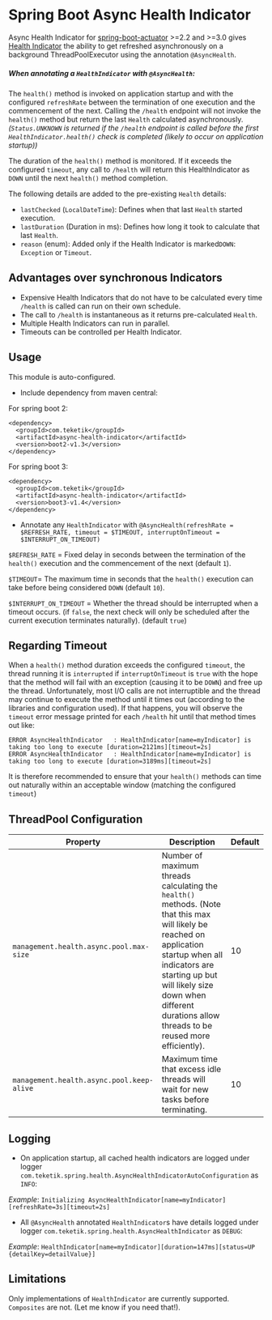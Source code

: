 
# Spring Boot Async Health Indicator

Async Health Indicator for [spring-boot-actuator](https://docs.spring.io/spring-boot/docs/current/reference/html/actuator.html) >=2.2 and >=3.0 gives [Health Indicator](https://docs.spring.io/spring-boot/docs/current/api/org/springframework/boot/actuate/health/HealthIndicator.html) the ability to get refreshed asynchronously on a background ThreadPoolExecutor using the annotation `@AsyncHealth`.

##### When annotating a `HealthIndicator` with `@AsyncHealth`:

The `health()` method is invoked on application startup and with the configured `refreshRate`  between the termination of one execution and the commencement of the next.
Calling the `/health` endpoint will not invoke the `health()` method but return the last `Health` calculated asynchronously. *(`Status.UNKNOWN`  is returned if the `/health` endpoint is called before the first  `HealthIndicator.health()`  check is completed (likely to occur on application startup))*

The duration of the `health()` method is monitored. If it exceeds the configured `timeout`, any  call to `/health` will return this HealthIndicator as `DOWN` until the next `health()` method completion.

The following details are added to the pre-existing `Health` details:

  - `lastChecked` (`LocalDateTime`): Defines when that last `Health` started execution.
  - `lastDuration` (Duration in ms): Defines how long it took to calculate that last `Health`.
  - `reason` (enum): Added only if the Health Indicator is marked`DOWN`: `Exception` or `Timeout`.

## Advantages over synchronous Indicators

  - Expensive Health Indicators that do not have to be calculated every time `/health` is called can run on their own schedule.
  - The call to `/health` is instantaneous as it returns pre-calculated `Health`.
  - Multiple Health Indicators can run in parallel.
  - Timeouts can be controlled per Health Indicator.

## Usage

This module is auto-configured.

  -  Include dependency from maven central:

For spring boot 2:

```
<dependency>
  <groupId>com.teketik</groupId>
  <artifactId>async-health-indicator</artifactId>
  <version>boot2-v1.3</version>
</dependency>
```
For spring boot 3:

```
<dependency>
  <groupId>com.teketik</groupId>
  <artifactId>async-health-indicator</artifactId>
  <version>boot3-v1.4</version>
</dependency>
```

  - Annotate any `HealthIndicator` with `@AsyncHealth(refreshRate = $REFRESH_RATE, timeout = $TIMEOUT, interruptOnTimeout = $INTERRUPT_ON_TIMEOUT)` 

`$REFRESH_RATE` = Fixed delay in seconds between the termination of the `health()` execution and the commencement of the next (default `1`).

`$TIMEOUT`= The maximum time in seconds that the `health()` execution can take before being considered `DOWN` (default `10`).

`$INTERRUPT_ON_TIMEOUT` = Whether the thread should be interrupted when a timeout occurs. (if `false`, the next check will only be scheduled after the current execution terminates naturally). (default `true`)

## Regarding Timeout

When a `health()` method duration exceeds the configured `timeout`, the thread running it is `interrupted` if `interruptOnTimeout` is `true` with the hope that the method will fail with an exception (causing it to be `DOWN`) and free up the thread. 
Unfortunately, most I/O calls are not interruptible and the thread may continue to execute the method until it times out (according to the libraries and configuration used).
If that happens, you will observe the `timeout` error message printed for each `/health` hit until that method times out like:
```
ERROR AsyncHealthIndicator   : HealthIndicator[name=myIndicator] is taking too long to execute [duration=2121ms][timeout=2s]
ERROR AsyncHealthIndicator   : HealthIndicator[name=myIndicator] is taking too long to execute [duration=3189ms][timeout=2s]
```

It is therefore recommended to ensure that your  `health()` methods can time out naturally within an acceptable window (matching the configured `timeout`)

## ThreadPool Configuration

 | Property | Description | Default |
 | -------- | ----------- | ------- |
 | `management.health.async.pool.max-size` | Number of maximum threads calculating the `health()` methods. (Note that this max will likely be reached on application startup when all indicators are starting up but will likely size down when different durations allow threads to be reused more efficiently). | 10 |
 | `management.health.async.pool.keep-alive` | Maximum time that excess idle threads will wait for new tasks before terminating.| 10 |


## Logging


  - On application startup, all cached health indicators are logged under logger `com.teketik.spring.health.AsyncHealthIndicatorAutoConfiguration` as `INFO`:

*Example*: `Initializing AsyncHealthIndicator[name=myIndicator][refreshRate=3s][timeout=2s]`

  - All `@AsyncHealth` annotated `HealthIndicator`s have details logged under logger `com.teketik.spring.health.AsyncHealthIndicator` as `DEBUG`:

*Example*: `HealthIndicator[name=myIndicator][duration=147ms][status=UP {detailKey=detailValue}]`

## Limitations

Only implementations of `HealthIndicator` are currently supported. `Composites` are not. (Let me know if you need that!).


 
